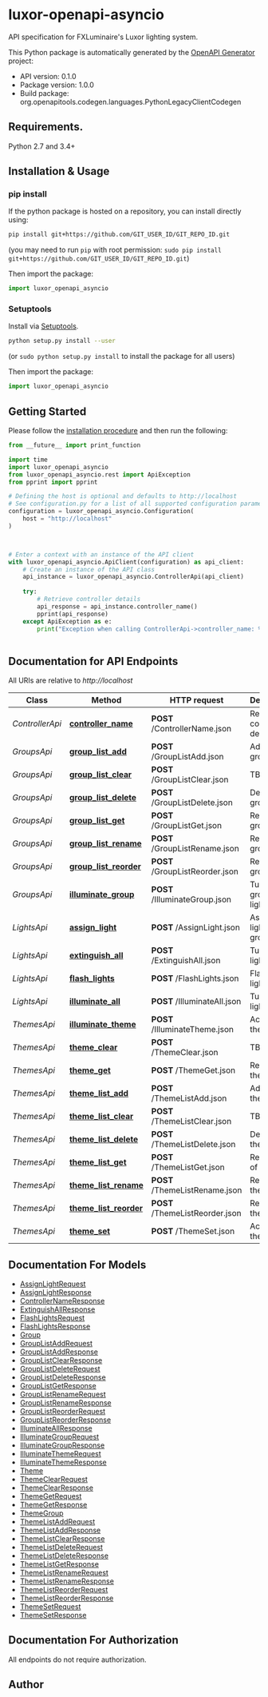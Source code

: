 # luxor-openapi-asyncio
API specification for FXLuminaire's Luxor lighting system.

This Python package is automatically generated by the [OpenAPI Generator](https://openapi-generator.tech) project:

- API version: 0.1.0
- Package version: 1.0.0
- Build package: org.openapitools.codegen.languages.PythonLegacyClientCodegen

## Requirements.

Python 2.7 and 3.4+

## Installation & Usage
### pip install

If the python package is hosted on a repository, you can install directly using:

```sh
pip install git+https://github.com/GIT_USER_ID/GIT_REPO_ID.git
```
(you may need to run `pip` with root permission: `sudo pip install git+https://github.com/GIT_USER_ID/GIT_REPO_ID.git`)

Then import the package:
```python
import luxor_openapi_asyncio
```

### Setuptools

Install via [Setuptools](http://pypi.python.org/pypi/setuptools).

```sh
python setup.py install --user
```
(or `sudo python setup.py install` to install the package for all users)

Then import the package:
```python
import luxor_openapi_asyncio
```

## Getting Started

Please follow the [installation procedure](#installation--usage) and then run the following:

```python
from __future__ import print_function

import time
import luxor_openapi_asyncio
from luxor_openapi_asyncio.rest import ApiException
from pprint import pprint

# Defining the host is optional and defaults to http://localhost
# See configuration.py for a list of all supported configuration parameters.
configuration = luxor_openapi_asyncio.Configuration(
    host = "http://localhost"
)



# Enter a context with an instance of the API client
with luxor_openapi_asyncio.ApiClient(configuration) as api_client:
    # Create an instance of the API class
    api_instance = luxor_openapi_asyncio.ControllerApi(api_client)
    
    try:
        # Retrieve controller details
        api_response = api_instance.controller_name()
        pprint(api_response)
    except ApiException as e:
        print("Exception when calling ControllerApi->controller_name: %s\n" % e)
    
```

## Documentation for API Endpoints

All URIs are relative to *http://localhost*

Class | Method | HTTP request | Description
------------ | ------------- | ------------- | -------------
*ControllerApi* | [**controller_name**](docs/ControllerApi.md#controller_name) | **POST** /ControllerName.json | Retrieve controller details
*GroupsApi* | [**group_list_add**](docs/GroupsApi.md#group_list_add) | **POST** /GroupListAdd.json | Add a group
*GroupsApi* | [**group_list_clear**](docs/GroupsApi.md#group_list_clear) | **POST** /GroupListClear.json | TBD
*GroupsApi* | [**group_list_delete**](docs/GroupsApi.md#group_list_delete) | **POST** /GroupListDelete.json | Delete a group
*GroupsApi* | [**group_list_get**](docs/GroupsApi.md#group_list_get) | **POST** /GroupListGet.json | Retrieve all groups
*GroupsApi* | [**group_list_rename**](docs/GroupsApi.md#group_list_rename) | **POST** /GroupListRename.json | Rename a group
*GroupsApi* | [**group_list_reorder**](docs/GroupsApi.md#group_list_reorder) | **POST** /GroupListReorder.json | Reorder all groups
*GroupsApi* | [**illuminate_group**](docs/GroupsApi.md#illuminate_group) | **POST** /IlluminateGroup.json | Turn on a group of lights
*LightsApi* | [**assign_light**](docs/LightsApi.md#assign_light) | **POST** /AssignLight.json | Assign a light to a group
*LightsApi* | [**extinguish_all**](docs/LightsApi.md#extinguish_all) | **POST** /ExtinguishAll.json | Turn off all lights
*LightsApi* | [**flash_lights**](docs/LightsApi.md#flash_lights) | **POST** /FlashLights.json | Flash all lights
*LightsApi* | [**illuminate_all**](docs/LightsApi.md#illuminate_all) | **POST** /IlluminateAll.json | Turn on all lights
*ThemesApi* | [**illuminate_theme**](docs/ThemesApi.md#illuminate_theme) | **POST** /IlluminateTheme.json | Activate a theme
*ThemesApi* | [**theme_clear**](docs/ThemesApi.md#theme_clear) | **POST** /ThemeClear.json | TBD
*ThemesApi* | [**theme_get**](docs/ThemesApi.md#theme_get) | **POST** /ThemeGet.json | Retrieve a theme
*ThemesApi* | [**theme_list_add**](docs/ThemesApi.md#theme_list_add) | **POST** /ThemeListAdd.json | Add a theme
*ThemesApi* | [**theme_list_clear**](docs/ThemesApi.md#theme_list_clear) | **POST** /ThemeListClear.json | TBD
*ThemesApi* | [**theme_list_delete**](docs/ThemesApi.md#theme_list_delete) | **POST** /ThemeListDelete.json | Delete a theme
*ThemesApi* | [**theme_list_get**](docs/ThemesApi.md#theme_list_get) | **POST** /ThemeListGet.json | Retrieve list of themes
*ThemesApi* | [**theme_list_rename**](docs/ThemesApi.md#theme_list_rename) | **POST** /ThemeListRename.json | Rename a theme
*ThemesApi* | [**theme_list_reorder**](docs/ThemesApi.md#theme_list_reorder) | **POST** /ThemeListReorder.json | Rename a theme
*ThemesApi* | [**theme_set**](docs/ThemesApi.md#theme_set) | **POST** /ThemeSet.json | Activate a theme


## Documentation For Models

 - [AssignLightRequest](docs/AssignLightRequest.md)
 - [AssignLightResponse](docs/AssignLightResponse.md)
 - [ControllerNameResponse](docs/ControllerNameResponse.md)
 - [ExtinguishAllResponse](docs/ExtinguishAllResponse.md)
 - [FlashLightsRequest](docs/FlashLightsRequest.md)
 - [FlashLightsResponse](docs/FlashLightsResponse.md)
 - [Group](docs/Group.md)
 - [GroupListAddRequest](docs/GroupListAddRequest.md)
 - [GroupListAddResponse](docs/GroupListAddResponse.md)
 - [GroupListClearResponse](docs/GroupListClearResponse.md)
 - [GroupListDeleteRequest](docs/GroupListDeleteRequest.md)
 - [GroupListDeleteResponse](docs/GroupListDeleteResponse.md)
 - [GroupListGetResponse](docs/GroupListGetResponse.md)
 - [GroupListRenameRequest](docs/GroupListRenameRequest.md)
 - [GroupListRenameResponse](docs/GroupListRenameResponse.md)
 - [GroupListReorderRequest](docs/GroupListReorderRequest.md)
 - [GroupListReorderResponse](docs/GroupListReorderResponse.md)
 - [IlluminateAllResponse](docs/IlluminateAllResponse.md)
 - [IlluminateGroupRequest](docs/IlluminateGroupRequest.md)
 - [IlluminateGroupResponse](docs/IlluminateGroupResponse.md)
 - [IlluminateThemeRequest](docs/IlluminateThemeRequest.md)
 - [IlluminateThemeResponse](docs/IlluminateThemeResponse.md)
 - [Theme](docs/Theme.md)
 - [ThemeClearRequest](docs/ThemeClearRequest.md)
 - [ThemeClearResponse](docs/ThemeClearResponse.md)
 - [ThemeGetRequest](docs/ThemeGetRequest.md)
 - [ThemeGetResponse](docs/ThemeGetResponse.md)
 - [ThemeGroup](docs/ThemeGroup.md)
 - [ThemeListAddRequest](docs/ThemeListAddRequest.md)
 - [ThemeListAddResponse](docs/ThemeListAddResponse.md)
 - [ThemeListClearResponse](docs/ThemeListClearResponse.md)
 - [ThemeListDeleteRequest](docs/ThemeListDeleteRequest.md)
 - [ThemeListDeleteResponse](docs/ThemeListDeleteResponse.md)
 - [ThemeListGetResponse](docs/ThemeListGetResponse.md)
 - [ThemeListRenameRequest](docs/ThemeListRenameRequest.md)
 - [ThemeListRenameResponse](docs/ThemeListRenameResponse.md)
 - [ThemeListReorderRequest](docs/ThemeListReorderRequest.md)
 - [ThemeListReorderResponse](docs/ThemeListReorderResponse.md)
 - [ThemeSetRequest](docs/ThemeSetRequest.md)
 - [ThemeSetResponse](docs/ThemeSetResponse.md)


## Documentation For Authorization

 All endpoints do not require authorization.

## Author




